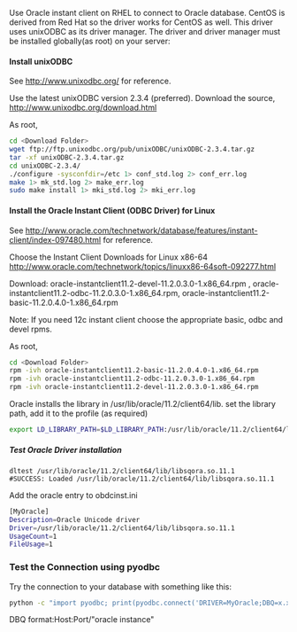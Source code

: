 Use Oracle instant client on RHEL to connect to Oracle database. CentOS is derived from Red Hat so the driver works for CentOS as well. This driver uses unixODBC as its driver manager. The driver and driver manager must be installed globally(as root) on your server:

#### Install unixODBC

See http://www.unixodbc.org/ for reference.

Use the latest unixODBC version 2.3.4 (preferred). Download the source, http://www.unixodbc.org/download.html

As root,
```bash
cd <Download Folder>
wget ftp://ftp.unixodbc.org/pub/unixODBC/unixODBC-2.3.4.tar.gz
tar -xf unixODBC-2.3.4.tar.gz
cd unixODBC-2.3.4/
./configure -sysconfdir=/etc 1> conf_std.log 2> conf_err.log
make 1> mk_std.log 2> make_err.log
sudo make install 1> mki_std.log 2> mki_err.log
```

#### Install the Oracle Instant Client (ODBC Driver) for Linux

See http://www.oracle.com/technetwork/database/features/instant-client/index-097480.html for reference.

Choose the Instant Client Downloads for Linux x86-64
http://www.oracle.com/technetwork/topics/linuxx86-64soft-092277.html

Download: oracle-instantclient11.2-devel-11.2.0.3.0-1.x86_64.rpm , oracle-instantclient11.2-odbc-11.2.0.3.0-1.x86_64.rpm, oracle-instantclient11.2-basic-11.2.0.4.0-1.x86_64.rpm 

Note: If you need 12c instant client choose the appropriate basic, odbc and devel rpms.

As root,
```bash
cd <Download Folder> 
rpm -ivh oracle-instantclient11.2-basic-11.2.0.4.0-1.x86_64.rpm
rpm -ivh oracle-instantclient11.2-odbc-11.2.0.3.0-1.x86_64.rpm
rpm -ivh oracle-instantclient11.2-devel-11.2.0.3.0-1.x86_64.rpm
```

Oracle installs the library in /usr/lib/oracle/11.2/client64/lib.
set the library path, add it to the profile (as required)
```bash
export LD_LIBRARY_PATH=$LD_LIBRARY_PATH:/usr/lib/oracle/11.2/client64/lib
```

##### Test Oracle Driver installation
```
dltest /usr/lib/oracle/11.2/client64/lib/libsqora.so.11.1
#SUCCESS: Loaded /usr/lib/oracle/11.2/client64/lib/libsqora.so.11.1
```

Add the oracle entry to obdcinst.ini
```bash
[MyOracle]
Description=Oracle Unicode driver
Driver=/usr/lib/oracle/11.2/client64/lib/libsqora.so.11.1
UsageCount=1
FileUsage=1
```


### Test the Connection using pyodbc
Try the connection to your database with something like this:
```bash
python -c "import pyodbc; print(pyodbc.connect('DRIVER=MyOracle;DBQ=x.x.x.x:1521/orcl;UID=myuid;PWD=mypwd'))"
```
DBQ format:Host:Port/"oracle instance"
